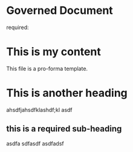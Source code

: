 # Governed Document

required:

# This is my content

This file is a pro-forma template.

# This is another heading

ahsdfjahsdfklashdf;kl asdf

## this is a required sub-heading

asdfa
sdfasdf
asdfadsf
